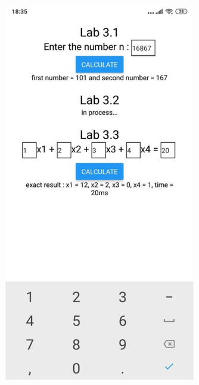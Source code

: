 ![lab3x](https://github.com/BohdanShmalko/Intelligent-embedded-systems-LABS/blob/main/lab3.1-3.3/assets/result.jpg)
